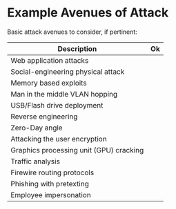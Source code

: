# Example Avenues of Attack

Basic attack avenues to consider, if pertinent:

| Description                                                            | Ok |
| ---------------------------------------------------------------------- | -- |
| Web application attacks | |
| Social-engineering physical attack | |
| Memory based exploits | |
| Man in the middle VLAN hopping | |
| USB/Flash drive deployment | |
| Reverse engineering | |
| Zero-Day angle | |
| Attacking the user encryption | |
| Graphics processing unit (GPU) cracking | |
| Traffic analysis | |
| Firewire routing protocols | |
| Phishing with pretexting | |
| Employee impersonation | |

